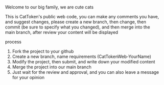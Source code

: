 Welcome to our big family, we are cute cats

This is CatToken's public web code, you can make any comments you have, and suggest changes, please create a new branch, then change, then commit (be sure to specify what you changed), and then merge into the main branch, after review your content will be displayed

process
1. Fork the project to your github
2. Create a new branch, name requirements (CatTokenWeb-YourName)
3. Modify the project, then submit, and write down your modified content
4. Merge the project into our main branch
5. Just wait for the review and approval, and you can also leave a message for your opinion
